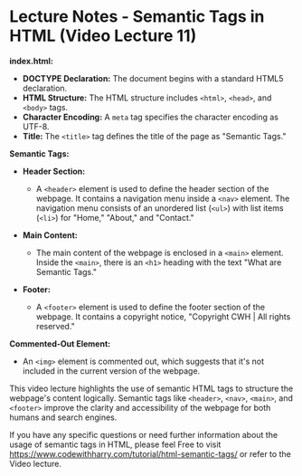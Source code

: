 
# Lecture Notes - Semantic Tags in HTML (Video Lecture 11)

**index.html:**
- **DOCTYPE Declaration:** The document begins with a standard HTML5 declaration.
- **HTML Structure:** The HTML structure includes `<html>`, `<head>`, and `<body>` tags.
- **Character Encoding:** A `meta` tag specifies the character encoding as UTF-8.
- **Title:** The `<title>` tag defines the title of the page as "Semantic Tags."

**Semantic Tags:**
- **Header Section:**
  - A `<header>` element is used to define the header section of the webpage. It contains a navigation menu inside a `<nav>` element. The navigation menu consists of an unordered list (`<ul>`) with list items (`<li>`) for "Home," "About," and "Contact."

- **Main Content:**
  - The main content of the webpage is enclosed in a `<main>` element. Inside the `<main>`, there is an `<h1>` heading with the text "What are Semantic Tags."

- **Footer:**
  - A `<footer>` element is used to define the footer section of the webpage. It contains a copyright notice, "Copyright CWH | All rights reserved."

**Commented-Out Element:**
- An `<img>` element is commented out, which suggests that it's not included in the current version of the webpage.

This video lecture highlights the use of semantic HTML tags to structure the webpage's content logically. Semantic tags like `<header>`, `<nav>`, `<main>`, and `<footer>` improve the clarity and accessibility of the webpage for both humans and search engines.

If you have any specific questions or need further information about the usage of semantic tags in HTML, please feel Free to visit https://www.codewithharry.com/tutorial/html-semantic-tags/ or refer to the Video lecture.
